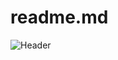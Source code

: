 # readme.md
![Header](![github-header-image](https://github.com/NaeemSutton/readme.md/assets/107595797/f93d9824-afc8-4407-9978-07f01d8ed43d))

